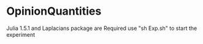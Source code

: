 # OpinionQuantities
Julia 1.5.1 and Laplacians package are Required
use "sh Exp.sh" to start the experiment
